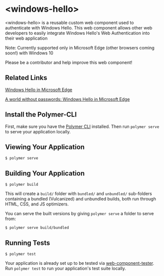 # \<windows-hello\>

&lt;windows-hello&gt; is a reusable custom web component used to authenticate with Windows Hello. This web component allows other web developers to easily integrate Windows Hello's Web Authentication into their web application 

Note: Currently supported only in Microsoft Edge (other browsers coming soon!) with Windows 10

Please be a contributor and help improve this web component! 


## Related Links

[Windows Hello in Microsoft Edge](https://channel9.msdn.com/Events/Build/2016/P514)

[A world without passwords: Windows Hello in Microsoft Edge](https://blogs.windows.com/msedgedev/2016/04/12/a-world-without-passwords-windows-hello-in-microsoft-edge)


## Install the Polymer-CLI

First, make sure you have the [Polymer CLI](https://www.npmjs.com/package/polymer-cli) installed. Then run `polymer serve` to serve your application locally.

## Viewing Your Application

```
$ polymer serve
```

## Building Your Application

```
$ polymer build
```

This will create a `build/` folder with `bundled/` and `unbundled/` sub-folders
containing a bundled (Vulcanized) and unbundled builds, both run through HTML,
CSS, and JS optimizers.

You can serve the built versions by giving `polymer serve` a folder to serve
from:

```
$ polymer serve build/bundled
```

## Running Tests

```
$ polymer test
```

Your application is already set up to be tested via [web-component-tester](https://github.com/Polymer/web-component-tester). Run `polymer test` to run your application's test suite locally.
